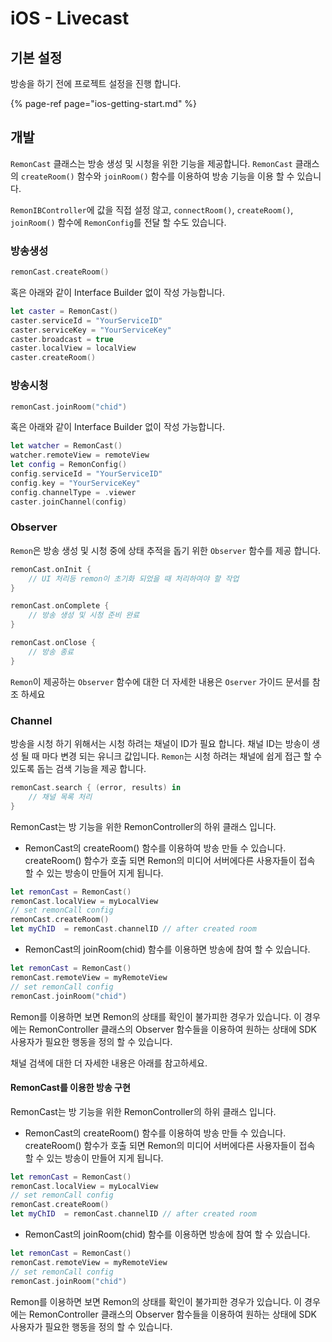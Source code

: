 # iOS - Livecast

## 기본 설정

방송을 하기 전에 프로젝트 설정을 진행 합니다.

{% page-ref page="ios-getting-start.md" %}

## 개발

`RemonCast` 클래스는 방송 생성 및 시청을 위한 기능을 제공합니다. `RemonCast` 클래스의 `createRoom()` 함수와 `joinRoom()` 함수를 이용하여 방송 기능을 이용 할 수 있습니다.

`RemonIBController`에 값을 직접 설정 않고, `connectRoom()`, `createRoom()`, `joinRoom()` 함수에 `RemonConfig`를 전달 할 수도 있습니다.

### 방송생성

```swift
remonCast.createRoom()
```

혹은 아래와 같이 Interface Builder 없이 작성 가능합니다.

```swift
let caster = RemonCast()
caster.serviceId = "YourServiceID"
caster.serviceKey = "YourServiceKey"
caster.broadcast = true
caster.localView = localView
caster.createRoom()
```

### 방송시청

```swift
remonCast.joinRoom("chid")
```

혹은 아래와 같이 Interface Builder 없이 작성 가능합니다.

```swift
let watcher = RemonCast()
watcher.remoteView = remoteView
let config = RemonConfig()
config.serviceId = "YourServiceID"
config.key = "YourServiceKey"
config.channelType = .viewer
caster.joinChannel(config)
```

### Observer

`Remon`은 방송 생성 및 시청 중에 상태 추적을 돕기 위한 `Observer` 함수를 제공 합니다.

```swift
remonCast.onInit {
    // UI 처리등 remon이 초기화 되었을 때 처리하여야 할 작업
}

remonCast.onComplete {
    // 방송 생성 및 시청 준비 완료
}

remonCast.onClose {
    // 방송 종료
}
```

`Remon`이 제공하는 `Observer` 함수에 대한 더 자세한 내용은 `Oserver` 가이드 문서를 참조 하세요

### Channel

방송을 시청 하기 위해서는 시청 하려는 채널이 ID가 필요 합니다. 채널 ID는 방송이 생성 될 때 마다 변경 되는 유니크 값입니다. `Remon`는 시청 하려는 채널에 쉽게 접근 할 수 있도록 돕는 검색 기능을 제공 합니다.

```swift
remonCast.search { (error, results) in
    // 채널 목록 처리
}
```

RemonCast는 방 기능을 위한 RemonController의 하위 클래스 입니다.

* RemonCast의 createRoom\(\) 함수를 이용하여 방송 만들 수 있습니다. createRoom\(\) 함수가 호출 되면 Remon의  미디어 서버에다른 사용자들이 접속 할 수 있는 방송이 만들어 지게 됩니다.

```swift
let remonCast = RemonCast()
remonCast.localView = myLocalView
// set remonCall config
remonCast.createRoom()
let myChID  = remonCast.channelID // after created room
```

* RemonCast의 joinRoom\(chid\) 함수를 이용하면 방송에 참여 할 수 있습니다.

```swift
let remonCast = RemonCast()
remonCast.remoteView = myRemoteView
// set remonCall config
remonCast.joinRoom("chid")
```

Remon를 이용하면 보면 Remon의 상태를 확인이 불가피한 경우가 있습니다. 이 경우에는 RemonController 클래스의 Observer 함수들을 이용하여 원하는 상태에 SDK 사용자가 필요한 행동을 정의 할 수 있습니다.

채널 검색에 대한 더 자세한 내용은 아래를 참고하세요.

#### RemonCast를 이용한 방송 구현

RemonCast는 방 기능을 위한 RemonController의 하위 클래스 입니다.

* RemonCast의 createRoom\(\) 함수를 이용하여 방송 만들 수 있습니다. createRoom\(\) 함수가 호출 되면 Remon의  미디어 서버에다른 사용자들이 접속 할 수 있는 방송이 만들어 지게 됩니다.

```swift
let remonCast = RemonCast()
remonCast.localView = myLocalView
// set remonCall config
remonCast.createRoom()
let myChID  = remonCast.channelID // after created room
```

* RemonCast의 joinRoom\(chid\) 함수를 이용하면 방송에 참여 할 수 있습니다. 

```swift
let remonCast = RemonCast()
remonCast.remoteView = myRemoteView
// set remonCall config
remonCast.joinRoom("chid")
```

Remon를 이용하면 보면 Remon의 상태를 확인이 불가피한 경우가 있습니다. 이 경우에는 RemonController 클래스의 Observer 함수들을 이용하여 원하는 상태에 SDK 사용자가 필요한 행동을 정의 할 수 있습니다.

